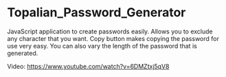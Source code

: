 # Topalian_Password_Generator
JavaScript application to create passwords easily. Allows you to exclude any character that you want. Copy button makes copying the password for use very easy. You can also vary the length of the password that is generated.

Video: https://www.youtube.com/watch?v=6DMZtxj5qV8
